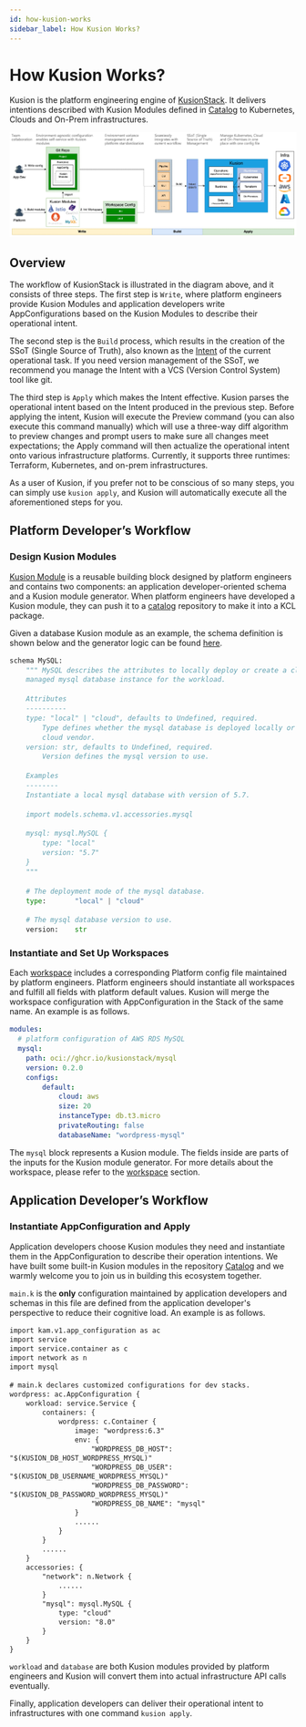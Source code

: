 ```yaml
---
id: how-kusion-works
sidebar_label: How Kusion Works?
---
```


# How Kusion Works?

Kusion is the platform engineering engine of [KusionStack](https://github.com/KusionStack). It delivers intentions described with Kusion Modules defined in [Catalog](https://github.com/KusionStack/catalog) to Kubernetes, Clouds and On-Prem infrastructures.

![arch](https://raw.githubusercontent.com/KusionStack/kusion/main/docs/workflow.png)

## Overview

The workflow of KusionStack is illustrated in the diagram above, and it consists of three steps. The first step is `Write`, where platform engineers provide Kusion Modules and application developers write AppConfigurations based on the Kusion Modules to describe their operational intent.

The second step is the `Build` process, which results in the creation of the SSoT (Single Source of Truth), also known as the [Intent](spec) of the current operational task. If you need version management of the SSoT, we recommend you manage the Intent with a VCS (Version Control System) tool like git.

The third step is `Apply` which makes the Intent effective. Kusion parses the operational intent based on the Intent produced in the previous step. Before applying the intent, Kusion will execute the Preview command (you can also execute this command manually) which will use a three-way diff algorithm to preview changes and prompt users to make sure all changes meet expectations; the Apply command will then actualize the operational intent onto various infrastructure platforms. Currently, it supports three runtimes: Terraform, Kubernetes, and on-prem infrastructures.

As a user of Kusion, if you prefer not to be conscious of so many steps, you can simply use `kusion apply`, and Kusion will automatically execute all the aforementioned steps for you.

## Platform Developer’s Workflow

### Design Kusion Modules

[Kusion Module](kusion-module/overview) is a reusable building block designed by platform engineers and contains two components: an application developer-oriented schema and a Kusion module generator. When platform engineers have developed a Kusion module, they can push it to a [catalog](https://github.com/KusionStack/catalog) repository to make it into a KCL package.

Given a database Kusion module as an example, the schema definition is shown below and the generator logic can be found [here](https://github.com/KusionStack/kusion/blob/main/pkg/modules/generators/accessories/database_generator.go).

```python
schema MySQL: 
    """ MySQL describes the attributes to locally deploy or create a cloud provider
    managed mysql database instance for the workload. 

    Attributes
    ----------
    type: "local" | "cloud", defaults to Undefined, required. 
        Type defines whether the mysql database is deployed locally or provided by 
        cloud vendor. 
    version: str, defaults to Undefined, required. 
        Version defines the mysql version to use. 

    Examples
    --------
    Instantiate a local mysql database with version of 5.7. 

    import models.schema.v1.accessories.mysql

    mysql: mysql.MySQL {
        type: "local"
        version: "5.7"
    }
    """

    # The deployment mode of the mysql database. 
    type:       "local" | "cloud"

    # The mysql database version to use. 
    version:    str
```
  
### Instantiate and Set Up Workspaces

Each [workspace](workspace) includes a corresponding Platform config file maintained by platform engineers.
Platform engineers should instantiate all workspaces and fulfill all fields with platform default values. Kusion will merge the workspace configuration with AppConfiguration in the Stack of the same name. An example is as follows.

```yaml
modules: 
  # platform configuration of AWS RDS MySQL
  mysql: 
    path: oci://ghcr.io/kusionstack/mysql
    version: 0.2.0
    configs:
        default: 
            cloud: aws
            size: 20
            instanceType: db.t3.micro
            privateRouting: false
            databaseName: "wordpress-mysql"
```

The `mysql` block represents a Kusion module. The fields inside are parts of the inputs for the Kusion module generator. For more details about the workspace, please refer to the [workspace](workspace) section.

## Application Developer’s Workflow

### Instantiate AppConfiguration and Apply

Application developers choose Kusion modules they need and instantiate them in the AppConfiguration to describe their operation intentions. We have built some built-in Kusion modules in the repository [Catalog](https://github.com/KusionStack/catalog) and we warmly welcome you to join us in building this ecosystem together.

`main.k` is the **only** configuration maintained by application developers and schemas in this file are defined from the application developer's perspective to reduce their cognitive load. An example is as follows.

```pthyon
import kam.v1.app_configuration as ac
import service
import service.container as c
import network as n
import mysql

# main.k declares customized configurations for dev stacks.
wordpress: ac.AppConfiguration {
    workload: service.Service {
        containers: {
            wordpress: c.Container {
                image: "wordpress:6.3"
                env: {
                    "WORDPRESS_DB_HOST": "$(KUSION_DB_HOST_WORDPRESS_MYSQL)"
                    "WORDPRESS_DB_USER": "$(KUSION_DB_USERNAME_WORDPRESS_MYSQL)"
                    "WORDPRESS_DB_PASSWORD": "$(KUSION_DB_PASSWORD_WORDPRESS_MYSQL)"
                    "WORDPRESS_DB_NAME": "mysql"
                }
                ......
            }
        }
        ......
    }
    accessories: {
        "network": n.Network {
            ......
        }
        "mysql": mysql.MySQL {
            type: "cloud"
            version: "8.0"
        }
    }
}
```

`workload` and `database` are both Kusion modules provided by platform engineers and Kusion will convert them into actual infrastructure API calls eventually.

Finally, application developers can deliver their operational intent to infrastructures with one command `kusion apply`.
